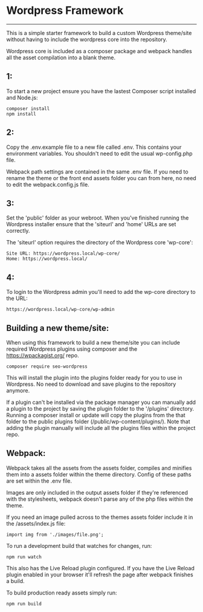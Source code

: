 # Wordpress Framework
---

This is a simple starter framework to build a custom Wordpress theme/site without having to include the wordpress core into the repository.

Wordpress core is included as a composer package and webpack handles all the asset compilation into a blank theme.


## 1:
To start a new project ensure you have the lastest Composer script installed and Node.js:

```
composer install
npm install
```

## 2:

Copy the .env.example file to a new file called .env. This contains your environment variables. You shouldn't need to edit the usual wp-config.php file.

Webpack path settings are contained in the same .env file. If you need to rename the theme or the front end assets folder you can from here, no need to edit the webpack.config.js file.


## 3:

Set the 'public' folder as your webroot. When you've finished running the Wordpress installer ensure that the 'siteurl' and 'home' URLs are set correctly.

The 'siteurl' option requires the directory of the Wordpress core 'wp-core':

	Site URL: https://wordpress.local/wp-core/
	Home: https://wordpress.local/


## 4:

To login to the Wordpress admin you'll need to add the wp-core directory to the URL:

	https://wordpress.local/wp-core/wp-admin


## Building a new theme/site:

When using this framework to build a new theme/site you can include required Wordpress plugins using composer and the https://wpackagist.org/ repo.

	composer require seo-wordpress

This will install the plugin into the plugins folder ready for you to use in Wordpress. No need to download and save plugins to the repository anymore.

If a plugin can't be installed via the package manager you can manually add a plugin to the project by saving the plugin folder to the '/plugins' directory. Running a composer install or update will copy the plugins from the that folder to the public plugins folder (/public/wp-content/plugins/). Note that adding the plugin manually will include all the plugins files within the project repo.


## Webpack:

Webpack takes all the assets from the assets folder, compiles and minifies them into a assets folder within the theme directory. Config of these paths are set within the .env file.

Images are only included in the output assets folder if they're referenced with the stylesheets, webpack doesn't parse any of the php files within the theme.

If you need an image pulled across to the themes assets folder include it in the /assets/index.js file:

	import img from './images/file.png';

To run a development build that watches for changes, run:

	npm run watch

This also has the Live Reload plugin configured. If you have the Live Reload plugin enabled in your browser it'll refresh the page after webpack finishes a build.

To build production ready assets simply run:

	npm run build
